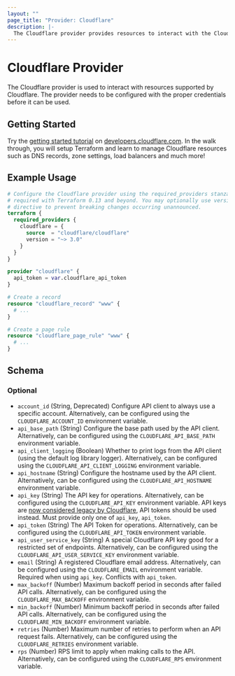 ```yaml
---
layout: ""
page_title: "Provider: Cloudflare"
description: |-
  The Cloudflare provider provides resources to interact with the Cloudflare API.
---
```


# Cloudflare Provider

The Cloudflare provider is used to interact with resources supported by
Cloudflare. The provider needs to be configured with the proper credentials
before it can be used.

## Getting Started

Try the [getting started tutorial](https://developers.cloudflare.com/terraform/tutorial/)
on [developers.cloudflare.com](https://developers.cloudflare.com). In the walk
through, you will setup Terraform and learn to manage Cloudflare resources such
as DNS records, zone settings, load balancers and much more!

## Example Usage

```terraform
# Configure the Cloudflare provider using the required_providers stanza
# required with Terraform 0.13 and beyond. You may optionally use version
# directive to prevent breaking changes occurring unannounced.
terraform {
  required_providers {
    cloudflare = {
      source  = "cloudflare/cloudflare"
      version = "~> 3.0"
    }
  }
}

provider "cloudflare" {
  api_token = var.cloudflare_api_token
}

# Create a record
resource "cloudflare_record" "www" {
  # ...
}

# Create a page rule
resource "cloudflare_page_rule" "www" {
  # ...
}
```

<!-- schema generated by tfplugindocs -->
## Schema

### Optional

- `account_id` (String, Deprecated) Configure API client to always use a specific account. Alternatively, can be configured using the `CLOUDFLARE_ACCOUNT_ID` environment variable.
- `api_base_path` (String) Configure the base path used by the API client. Alternatively, can be configured using the `CLOUDFLARE_API_BASE_PATH` environment variable.
- `api_client_logging` (Boolean) Whether to print logs from the API client (using the default log library logger). Alternatively, can be configured using the `CLOUDFLARE_API_CLIENT_LOGGING` environment variable.
- `api_hostname` (String) Configure the hostname used by the API client. Alternatively, can be configured using the `CLOUDFLARE_API_HOSTNAME` environment variable.
- `api_key` (String) The API key for operations. Alternatively, can be configured using the `CLOUDFLARE_API_KEY` environment variable. API keys are [now considered legacy by Cloudflare](https://developers.cloudflare.com/api/keys/#limitations), API tokens should be used instead. Must provide only one of `api_key`, `api_token`.
- `api_token` (String) The API Token for operations. Alternatively, can be configured using the `CLOUDFLARE_API_TOKEN` environment variable.
- `api_user_service_key` (String) A special Cloudflare API key good for a restricted set of endpoints. Alternatively, can be configured using the `CLOUDFLARE_API_USER_SERVICE_KEY` environment variable.
- `email` (String) A registered Cloudflare email address. Alternatively, can be configured using the `CLOUDFLARE_EMAIL` environment variable. Required when using `api_key`. Conflicts with `api_token`.
- `max_backoff` (Number) Maximum backoff period in seconds after failed API calls. Alternatively, can be configured using the `CLOUDFLARE_MAX_BACKOFF` environment variable.
- `min_backoff` (Number) Minimum backoff period in seconds after failed API calls. Alternatively, can be configured using the `CLOUDFLARE_MIN_BACKOFF` environment variable.
- `retries` (Number) Maximum number of retries to perform when an API request fails. Alternatively, can be configured using the `CLOUDFLARE_RETRIES` environment variable.
- `rps` (Number) RPS limit to apply when making calls to the API. Alternatively, can be configured using the `CLOUDFLARE_RPS` environment variable.
